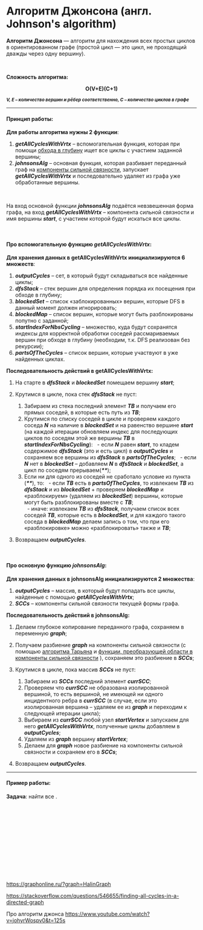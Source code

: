# Алгоритм Джонсона (англ. Johnson's algorithm)

__Алгоритм Джонсона__ — алгоритм для нахождения всех простых циклов в ориентированном графе (простой цикл — это цикл, не проходящий дважды через одну вершину). 

<br/>

__Сложность алгоритма:__ 

<p style='margin: 0px; text-align: center; font-weight: 700'>O(V+E)(C+1)</p>

<small>***V, E – количество вершин и рёбер соответственно, С – количество циклов в графе***</small>

_____
#### Принцип работы:

__Для работы алгоритма нужны 2 функции__:
1. ***getAllCyclesWithVrtx*** – вспомогательная функция, которая при помощи [обхода в глубину](../../DFS/) ищет все циклы с участием заданной вершины;
2. ***johnsonsAlg*** – основная функция, которая разбивает переданный граф на [компоненты сильной связности](../../FindSCC/), запускает ***getAllCyclesWithVrtx*** и последовательно удаляет из графа уже обработанные вершины.

<br/>

На вход основной функции ***johnsonsAlg*** подаётся невзвешенная форма графа, на вход ***getAllCyclesWithVrtx*** – компонента сильной связности и имя вершины ***start***, с участием которой будут искаться все циклы.

<br/>

#### Про вспомогательную функцию ***getAllCyclesWithVrtx***:

__Для хранения данных в getAllCyclesWithVrtx инициализируются 6 множеств__:
1. ***outputCycles*** – сет, в который будут складываться все найденные циклы;
2. ***dfsStack*** – стек вершин для определения порядка их посещения при обходе в глубину;
3. ***blockedSet*** – список «заблокированных» вершин, которые DFS в данный момент должен игнорировать;
4. ***blockedMap*** – список вершин, которые могут быть разблокированы попутно с заданной;
5. ***startIndexForNbsCycling*** – множество, куда будут сохранятся индексы для корректной обработки соседей рассмариваемых вершин при обходе в глубину (необходим, т.к. DFS реализован без рекурсии);
6. ***partsOfTheCycles*** – список вершин, которые участвуют в уже найденных циклах.

__Последовательность действий в getAllCyclesWithVrtx:__

1. На старте в ***dfsStack*** и ***blockedSet*** помещаем вершину ***start***;

2. Крутимся в цикле, пока стек ***dfsStack*** не пуст:
   1. Забираем из стека последний элемент ***ТВ*** и получаем его прямых соседей, в которые есть путь из ***ТВ***;
   2. Крутимся по списку соседей в цикле и проверяем каждого соседа ***N*** на наличие в ***blockedSet*** и на равенство вершине ***start*** (на каждой итерации обновляем индекс для последующих циклов по соседям этой же вершины ***ТВ*** в ***startIndexForNbsCycling***):
&nbsp;    - если ***N*** равен ***start***, то кладем содержимое ***dfsStack*** (это и есть цикл) в ***outputCycles*** и сохраняем все вершины из ***dfsStack*** в ***partsOfTheCycles***;
&nbsp;    - если ***N*** нет в ***blockedSet***  – добавляем ***N*** в ***dfsStack*** и ***blockedSet***, а цикл по соседям прерываем(***\*\****);
    3. Если ни для одного из соседей не сработало условие из пункта (***\*\****), то:
&nbsp;    - если ***ТВ*** есть в ***partsOfTheCycles***, то извлекаем ***ТВ*** из ***dfsStack*** и из ***blockedSet*** + проверяем ***blockedMap*** и «разблокируем» (удаляем из ***blockedSet***) вершины, которые могут быть разблокированы вместе с ***ТВ***;   
&nbsp;    - иначе: извлекаем ***ТВ*** из ***dfsStack***, получаем список всех соседей ***ТВ***, которые есть в ***blockedSet***, и для каждого такого соседа в ***blockedMap*** делаем запись о том, что при его «разблокировке» можно «разблокировать» также и ***ТВ***;

3. Возвращаем ***outputCycles***.

<br/>

#### Про основную функцию ***johnsonsAlg***:

__Для хранения данных в johnsonsAlg инициализируются 2 множества__:
1. ***outputCycles*** – массив, в который будут попадать все циклы, найденные с помощью ***getAllCyclesWithVrtx***;
2. ***SCCs*** – компоненты сильной связности текущей формы графа.

__Последовательность действий в johnsonsAlg:__

1. Делаем глубокое копирование переданного графа, сохраняем в переменную ***graph***;

2. Получаем разбиение ***graph*** на компоненты сильной связности (с помощью [алгоритма Тарьяна](../../FindSCC/TarjansAlgorithm/) и [функции, преобразующей области в компоненты сильной связности](../../FindSCC/GetSCCFromSCR/) ), сохраняем это разбиение в ***SCCs***;

2. Крутимся в цикле, пока массив ***SCCs*** не пуст:
    1. Забираем из ***SCCs*** последний элемент ***currSCC***;
    2. Проверяем что ***currSCC*** не образована изолированной вершиной, то есть вершиной, не имеющей ни одного инцидентного ребра в ***currSCC*** (в случае, если это изолированная вершина – удаляем ее из ***graph*** и переходим к следующей итерации цикла); 
    3. Выбираем из ***currSCC*** любой узел ***startVertex*** и запускаем для него ***getAllCyclesWithVrtx***, полученные циклы добавляем в ***outputCycles***;
    4. Удаляем из ***graph*** вершину ***startVertex***;
    5. Делаем для ***graph*** новое разбиение на компоненты сильной связности и сохраняем его в ***SCCs***;

3. Возвращаем ***outputCycles***.


_____
#### Пример работы:
__Задача__: найти все .


<!-- &nbsp;    - если ***N*** нет в ***visited*** вообще – добавляем ***N*** в ***vStack***, ***visited*** (под серым цветом) и ***processedVs***, а цикл по соседям прерываем;
&nbsp;    - если ***N*** есть в ***visited*** под серым цветом – это значит, что цикл найден, работа ***сheckPathsFromOneVrtx*** закончена – возвращаем ***output*** (***\*\****); -->


<!-- 3. Если ни для одного из соседей не сработало ни одно из «если» в предыдущем пункте, то из ***vStack*** извлекаем ***ТВ***, а в ***visited*** помечаем ***ТВ*** черным цветом; -->


<!-- 3. Если функция не прервала свою работу на пункте (***\*\****), возвращаем ***output*** с ***isTheCycleFound*** = false и списком посещенных вершин ***processedVs***. -->

<br/>

<!-- #### Принцип работы:

На вход подается невзвешенная форма графа.

__Для хранения данных потребуется 4 множества__:
- <small>*На уровне области видимости функции инициализируется*:</small>
    1. ***outputCycles*** – массив, в который будут складываться найденные циклы;
    2. ***SCCs*** – список компонент сильной связности текущего графа;
    2. ***reversedTopSort*** – перевернутый массив топологически отсосртированных вершин инвертированного графа;
- <small> *На уровне области видимости цикла, каждая итерация которого запускает DFS для вершины из ***reversedTopSort***, инициализируется:*</small>
    1. ***vStack*** – множество вершин, которые надо обработать, представленное в виде [стека](../../../../DataStructures/Stack/);
    2. ***inTheCurrPath*** – список вершин, которые являются частью пути, по которому сейчас проходит DFS.


<br/>
<br/>

__Последовательность действий:__ -->


<br/>
<br/>
<br/>
<br/>
<br/>
<br/>
<br/>
<br/>
<br/>
<br/>

<!-- 

__Поиск в глубину__ — один из основных алгоритмов обхода графа, позволяющий получить список всех достижимых вершин графа. Стратегия поиска в глубину, как и следует из названия, состоит в том, чтобы идти «вглубь» графа, насколько это возможно.

На больших графах поиск в глубину серьёзно нагружает стек вызовов. В репозитории представлена нерекурсивная реализация алгоритма на основе [стека](../../../DataStructures//Stack).
 
<br/>

__Сложность алгоритма:__ 

<p style='margin: 0px; text-align: center; font-weight: 700'>O(V+E)</p>

<small>***V, E – количество вершин и рёбер соответственно***</small>

_____
#### Принцип работы:

На вход алгоритма подаётся невзвешенный граф и имя вершины ***reachableFrom***, для которой нужно получить список достижимых из нее вершин (если reachableFrom === null, то будет возвращен список вообще всех достижимых вершин графа). 
В случае, когда нужно применить DFS для взвешенного графа, то можно его привести к виду невзвешенного перед передачей в функцию.
Граф может быть как ориентированным, так и неориентированным — для алгоритма это не важно.

__Для хранения данных инициализируются 2 множества__:
1. ***VrtxsStack*** – множество вершин, которые надо обработать, представленное в виде [стека](../../../DataStructures//Stack);
2. ***ReachableVrtxs*** – список уже посещенных вершин.

<br/>

__Последовательность действий:__

1. На старте в ***vrtxsStack*** и ***reachableVrtxs*** помещаем вершину ***reachableFrom*** (если ***reachableFrom*** === null, то добавляем в оба множества все корневые вершины графа);

2. Крутимся в цикле, пока стек ***vrtxsStack*** не пуст:
   1. Забираем из стека последний элемент ***ТВ*** и получаем его прямых соседей, в которые есть путь из ***ТВ***;
   2. Обрабатываем каждого соседа ***ТВ*** – ***N***. Если ***N*** нет в списке посещенных вершин ***reachableVrtxs***: 
&nbsp;    - добавляем ***N*** в конец стека ***vrtxsStack***;
&nbsp;    - помечаем вершину ***N*** как посещенную - добаляем ее в ***reachableVrtxs***;

3. Возвращаем ***reachableVrtxs***, преобразовав его в массив.

_____
#### Пример работы:
__Задача__: получить список вершин, достижимых из вершины __C__.

Кружками обозначены вершины, линиями – пути между ними (ребра графа). Посещенные вершины помечены красным, рассматриваемая в данный мемент вершина помечается ***ТВ***, соседи ***ТВ*** помечаются синим.

<p align='center'><img  width="500px" src='./images/1.webp' alt='граф'></p>

##### Шаг 1:
Стартовая вершина ***C*** помечается как посещенная (записывается в ***reachableVrtxs***) и добавляется в стек вершин, которые надо рассмотреть ***vrtxsStack***.
Забираем из ***vrtxsStack*** последний элемент – вершину ***C*** – это рассматриваемая вершина (***ТВ***). Прямые соседи ***C***, в которые есть путь из ***C*** – вершины ***D*** и ***E*** – добавляем их в список посещенных ***reachableVrtxs*** и в конец стека ***vrtxsStack***. 

<p align='center'><img width="500px" src='./images/2.webp' alt='граф'></p>

К концу шага:
- в списке посещенных ***reachableVrtxs*** есть [ C, D, E ];
- В очереди вершин, которые нужно посетить ***vrtxsStack*** [ D, E ].

<br/>

##### Шаг 2:
Забираем из ***vrtxsStack*** последний элемент – вершину ***E*** – это рассматриваемая вершина (***ТВ***).
Прямой сосед ***E***, в который есть путь из ***E*** – вершина ***F*** – добавляем ee в список посещенных ***reachableVrtxs*** и в конец стека ***vrtxsStack***. 

<p align='center'><img width="500px" src='./images/3.webp' alt='граф'></p>

К концу шага:
- в списке посещенных ***reachableVrtxs*** есть [ C, D, E, F ];
- В очереди вершин, которые нужно посетить ***vrtxsStack*** [ D, F ].

<br/>

##### Шаг 3:
Забираем из ***vrtxsStack*** последний элемент – вершину ***F*** – это рассматриваемая вершина (***ТВ***).
Прямой сосед ***F***, в который есть путь из ***F*** – вершина ***G*** – добавляем ее в список посещенных ***reachableVrtxs*** и в конец стека ***vrtxsStack***.

<p align='center'><img width="500px" src='./images/4.webp' alt='граф'></p>

К концу шага:
- в списке посещенных ***reachableVrtxs*** есть [ C, D, E, F, G ];
- В очереди вершин, которые нужно посетить ***vrtxsStack*** [ D, G ].

<br/>

##### Шаг 4:
Забираем из ***vrtxsStack*** последний элемент – вершину ***G*** – это рассматриваемая вершина (***ТВ***).
Прямых соседей ***G***, в которые есть путь из ***G***, поэтому переходим к следующему шагу.

<p align='center'><img width="500px" src='./images/5.webp' alt='граф'></p>

К концу шага:
- в списке посещенных ***reachableVrtxs*** есть [ C, D, E, F, G ];
- В очереди вершин, которые нужно посетить ***vrtxsStack*** [ D ].

<br/>

##### Шаг 5:
Забираем из ***vrtxsStack*** последний элемент – вершину ***D*** – это рассматриваемая вершина (***ТВ***).
Прямой сосед ***D***, в который есть путь из ***D*** – вершина ***F*** – уже есть в списке посещенных вершин ***reachableVrtxs***, поэтому никуда ее не добавляем.

<p align='center'><img width="500px" src='./images/6.webp' alt='граф'></p>

__К концу шага стек ***vrtxsStack*** пуст – работа алгоритма окончена.__

_____
#### Источники:
+ [Wikipedia](https://ru.wikipedia.org/wiki/%D0%9F%D0%BE%D0%B8%D1%81%D0%BA_%D0%B2_%D0%B3%D0%BB%D1%83%D0%B1%D0%B8%D0%BD%D1%83)
+ [IFMO-Wiki](https://neerc.ifmo.ru/wiki/index.php?title=%D0%9E%D0%B1%D1%85%D0%BE%D0%B4_%D0%B2_%D0%B3%D0%BB%D1%83%D0%B1%D0%B8%D0%BD%D1%83,_%D1%86%D0%B2%D0%B5%D1%82%D0%B0_%D0%B2%D0%B5%D1%80%D1%88%D0%B8%D0%BD) -->











https://graphonline.ru/?graph=HalinGraph



https://stackoverflow.com/questions/546655/finding-all-cycles-in-a-directed-graph

Про алгоритм джонса
https://www.youtube.com/watch?v=johyrWospv0&t=125s








